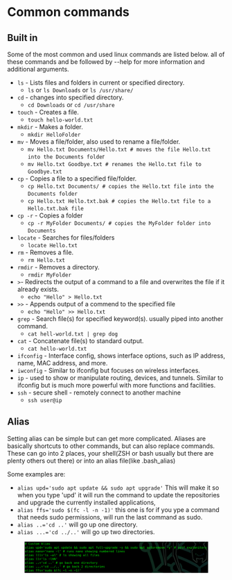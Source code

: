 # Common commands

## Built in

Some of the most common and used linux commands are listed below. all of these commands and be followed by --help for more information and additional arguments.

* `ls` - Lists files and folders in current or specified directory.
  * `ls` or `ls Downloads` or `ls /usr/share/`
* `cd` - changes into specified directory.
  * `cd Downloads` or `cd /usr/share`
* `touch` - Creates a file.
  * `touch hello-world.txt`
* `mkdir` - Makes a folder.
  * `mkdir HelloFolder`
* `mv` - Moves a file/folder, also used to rename a file/folder.
  * `mv Hello.txt Documents/Hello.txt # moves the file Hello.txt into the Documents folde`r
  * `mv Hello.txt Goodbye.txt # renames the Hello.txt file to Goodbye.txt`
* `cp` - Copies a file to a specified file/folder.
  * `cp Hello.txt Documents/ # copies the Hello.txt file into the Documents folder`
  * `cp Hello.txt Hello.txt.bak # copies the Hello.txt file to a Hello.txt.bak file`
* `cp -r` - Copies a folder
  * `cp -r MyFolder Documents/ # copies the MyFolder folder into Documents`
* `locate` - Searches for files/folders
  * `locate Hello.txt`
* `rm` - Removes a file.
  * `rm Hello.txt`
* `rmdir` - Removes a directory.
  * `rmdir MyFolder`
* `>`- Redirects the output of a command to a file and overwrites the file if it already exists.
  * `echo "Hello" > Hello.txt`
* `>>` - Appends output of a commend to the specified file
  * `echo "Hello" >> Hello.txt`
* `grep` - Search file(s) for specified keyword(s). usually piped into another command.
  * `cat hell-world.txt | grep dog`
* `cat` - Concatenate file(s) to standard output.
  * `cat hello-world.txt`
* `ifconfig` - Interface config, shows interface options, such as IP address, name, MAC address, and more.
* `iwconfig` - Similar to ifconfig but focuses on wireless interfaces.
* `ip` - used to show or manipulate routing, devices, and tunnels. Similar to ifconfig but is much more powerful with more functions and facilities.
* `ssh` - secure shell - remotely connect to another machine
  * `ssh user@ip`

## Alias

Setting alias can be simple but can get more complicated. Aliases are basically shortcuts to other commands, but can also replace commands. These can go into 2 places, your shell(ZSH or bash usually but there are plenty others out there) or into an alias file(like .bash\_alias)

Some examples are:

* `alias upd='sudo apt update && sudo apt upgrade'` This will make it so when you type 'upd' it will run the command to update the repositories and upgrade the currently installed applications,
* `alias ffs='sudo $(fc -l -n -1)'` this one is for if you ype a command that needs sudo permissions, will run the last command as sudo.
* `alias ..='cd ..'` will go up one directory.
* `alias ...='cd ../..'` will go up two directories.

<figure><img src="../../.gitbook/assets/image (1) (6).png" alt=""><figcaption></figcaption></figure>
